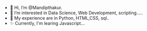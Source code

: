 - 👋 Hi, I’m @Mandipthakur. 
- 👀 I’m interested in Data Science, Web Development, scripting.....
- 🌱 My experience are in Python, HTML,CSS, sql..
- ✨ Currently, I'm learing Javascript...

<!---
Mandipthakur/Mandipthakur is a ✨ special ✨ repository because its `README.md` (this file) appears on your GitHub profile.
You can click the Preview link to take a look at your changes.
--->
